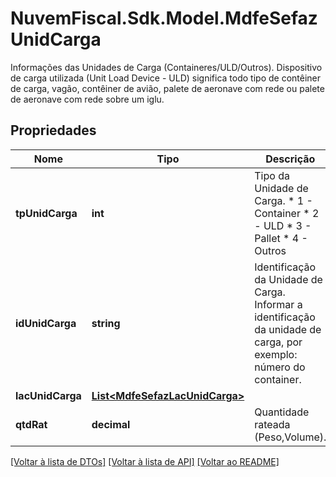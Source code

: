 # NuvemFiscal.Sdk.Model.MdfeSefazUnidCarga
Informações das Unidades de Carga (Containeres/ULD/Outros).  Dispositivo de carga utilizada (Unit Load Device - ULD) significa todo tipo de contêiner de carga, vagão, contêiner de avião, palete de aeronave com rede ou palete de aeronave com rede sobre um iglu.

## Propriedades

Nome | Tipo | Descrição | Comentários
------------ | ------------- | ------------- | -------------
**tpUnidCarga** | **int** | Tipo da Unidade de Carga.  * 1 - Container  * 2 - ULD  * 3 - Pallet  * 4 - Outros | 
**idUnidCarga** | **string** | Identificação da Unidade de Carga.  Informar a identificação da unidade de carga, por exemplo: número do container. | 
**lacUnidCarga** | [**List&lt;MdfeSefazLacUnidCarga&gt;**](MdfeSefazLacUnidCarga.md) |  | [optional] 
**qtdRat** | **decimal** | Quantidade rateada (Peso,Volume). | [optional] 

[[Voltar à lista de DTOs]](../README.md#documentation-for-models) [[Voltar à lista de API]](../README.md#documentation-for-api-endpoints) [[Voltar ao README]](../README.md)

